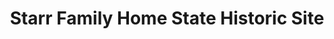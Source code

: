 ---
layout: repo
title: "Starr Family Home State Historic Site"
id: 17518
permalink: repos/17518/
---